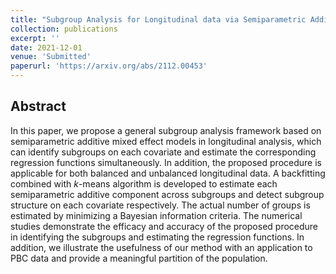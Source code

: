 ```yaml
---
title: "Subgroup Analysis for Longitudinal data via Semiparametric Additive Mixed Effect Model"
collection: publications
excerpt: ''
date: 2021-12-01
venue: 'Submitted'
paperurl: 'https://arxiv.org/abs/2112.00453'
---
```


## Abstract

In this paper, we propose a general subgroup analysis framework based on semiparametric additive mixed effect models in longitudinal analysis, which can identify subgroups on each covariate and  estimate the corresponding regression functions simultaneously. In addition, the proposed procedure is applicable for both balanced and unbalanced longitudinal data.
A backfitting combined with $k$-means algorithm is developed to estimate each semiparametric additive component across subgroups and detect subgroup structure on each covariate respectively. The actual number of groups is estimated by minimizing a Bayesian information criteria. The numerical studies demonstrate the efficacy and accuracy of the proposed procedure in identifying the subgroups and estimating the regression functions.  In addition, we illustrate the usefulness of our method with an application to PBC data and provide a meaningful partition of the population.


